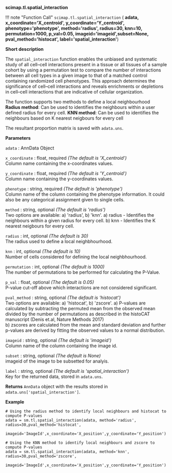**scimap.tl.spatial_interaction**

!!! note "Function Call"
    `scimap.tl.spatial_interaction` (
      **adata,
      x_coordinate='X_centroid',
      y_coordinate='Y_centroid',
      phenotype='phenotype',
      method='radius', radius=30, knn=10,
      permutation=1000, p_val=0.05,
      imageid='imageid',subset=None,
      pval_method='histocat',
      label='spatial_interaction'**)

**Short description**

The `spatial_interaction` function enables the unbiased and systematic study of all 
cell–cell interactions present in a tissue or all tissues of a sample cohort by using a 
permutation test to compare the number of interactions between all cell types in a given image 
to that of a matched control containing randomized cell phenotypes. This approach determines 
the significance of cell–cell interactions and reveals enrichments or depletions 
in cell–cell interactions that are indicative of cellular organization.  <br>

The function supports two methods to define a local neighbourhood <br>
**Radius method**: Can be used to identifies the neighbours within a user defined radius for every cell.
**KNN method**: Can be used to identifies the neighbours based on K nearest neigbours for every cell

The resultant proportion matrix is saved with `adata.uns`.


**Parameters**

`adata` : AnnData Object  

`x_coordinate` : float, required *(The default is 'X_centroid')*  
Column name containing the x-coordinates values.  

`y_coordinate` : float, required *(The default is 'Y_centroid')*  
Column name containing the y-coordinates values.

`phenotype` : string, required *(The default is 'phenotype')*  
Column name of the column containing the phenotype information. It could also be any categorical assignment given to single cells. 

`method` : string, optional *(The default is 'radius')*  
Two options are available: a) 'radius', b) 'knn'.
a) radius - Identifies the neighbours within a given radius for every cell.
b) knn - Identifies the K nearest neigbours for every cell.

`radius` : int, optional *(The default is 30)*  
The radius used to define a local neighbhourhood.

`knn` : int, optional *(The default is 10)*  
Number of cells considered for defining the local neighbhourhood.

`permutation` : int, optional *(The default is 1000)*  
The number of permutations to be performed for calculating the P-Value. 

`p_val` : float, optional *(The default is 0.05)*  
P-value cut-off above which interactions are not considered significant.

`pval_method` : string, optional *(The default is 'histocat')*  
Two options are available: a) 'histocat', b) 'zscore'.
a) P-values are calculated by subtracting the permuted mean from the observed mean
divided by the number of permutations as described in the histoCAT manuscript (Denis et.al, Nature Methods 2017) <br>
b) zscores are calculated from the mean and standard deviation and further p-values 
are derived by fitting the observed values to a normal distribution.

`imageid` : string, optional *(The default is 'imageid')*  
Column name of the column containing the image id.

`subset` : string, optional *(The default is None)*  
imageid of the image to be subsetted for analyis. 

`label` : string, optional *(The default is 'spatial_interaction')*  
Key for the returned data, stored in `adata.uns`. 


**Returns**
`AnnData` object with the results stored in `adata.uns['spatial_interaction']`.


**Example**

```
# Using the radius method to identify local neighbours and histocat to compute P-values
adata = sm.tl.spatial_interaction(adata, method='radius', radius=30,pval_method='histocat',
                                      imageid='ImageId',x_coordinate='X_position',y_coordinate='Y_position')
    
# Using the KNN method to identify local neighbours and zscore to compute P-values
adata = sm.tl.spatial_interaction(adata, method='knn', radius=30,pval_method='zscore',
                                      imageid='ImageId',x_coordinate='X_position',y_coordinate='Y_position')
```
